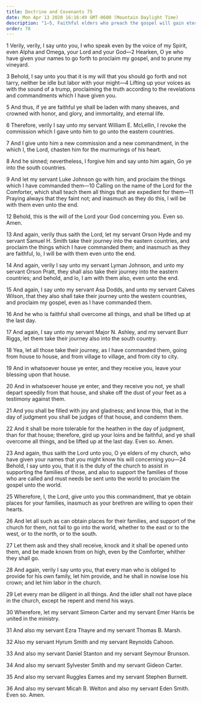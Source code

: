 ```yaml
---
title: Doctrine and Covenants 75
date: Mon Apr 13 2020 16:16:49 GMT-0600 (Mountain Daylight Time)
description: "1–5, Faithful elders who preach the gospel will gain eternal life; 6–12, Pray to receive the Comforter, who teaches all things; 13–22, Elders will sit in judgment on those who reject their message; 23–36, Families of missionaries are to receive help from the Church."
order: 78
---
```


1 Verily, verily, I say unto you, I who speak even by the voice of my Spirit, even Alpha and Omega, your Lord and your God—2 Hearken, O ye who have given your names to go forth to proclaim my gospel, and to prune my vineyard.

3 Behold, I say unto you that it is my will that you should go forth and not tarry, neither be idle but labor with your might—4 Lifting up your voices as with the sound of a trump, proclaiming the truth according to the revelations and commandments which I have given you.

5 And thus, if ye are faithful ye shall be laden with many sheaves, and crowned with honor, and glory, and immortality, and eternal life.

6 Therefore, verily I say unto my servant William E. McLellin, I revoke the commission which I gave unto him to go unto the eastern countries.

7 And I give unto him a new commission and a new commandment, in the which I, the Lord, chasten him for the murmurings of his heart.

8 And he sinned; nevertheless, I forgive him and say unto him again, Go ye into the south countries.

9 And let my servant Luke Johnson go with him, and proclaim the things which I have commanded them—10 Calling on the name of the Lord for the Comforter, which shall teach them all things that are expedient for them—11 Praying always that they faint not; and inasmuch as they do this, I will be with them even unto the end.

12 Behold, this is the will of the Lord your God concerning you. Even so. Amen.

13 And again, verily thus saith the Lord, let my servant Orson Hyde and my servant Samuel H. Smith take their journey into the eastern countries, and proclaim the things which I have commanded them; and inasmuch as they are faithful, lo, I will be with them even unto the end.

14 And again, verily I say unto my servant Lyman Johnson, and unto my servant Orson Pratt, they shall also take their journey into the eastern countries; and behold, and lo, I am with them also, even unto the end.

15 And again, I say unto my servant Asa Dodds, and unto my servant Calves Wilson, that they also shall take their journey unto the western countries, and proclaim my gospel, even as I have commanded them.

16 And he who is faithful shall overcome all things, and shall be lifted up at the last day.

17 And again, I say unto my servant Major N. Ashley, and my servant Burr Riggs, let them take their journey also into the south country.

18 Yea, let all those take their journey, as I have commanded them, going from house to house, and from village to village, and from city to city.

19 And in whatsoever house ye enter, and they receive you, leave your blessing upon that house.

20 And in whatsoever house ye enter, and they receive you not, ye shall depart speedily from that house, and shake off the dust of your feet as a testimony against them.

21 And you shall be filled with joy and gladness; and know this, that in the day of judgment you shall be judges of that house, and condemn them.

22 And it shall be more tolerable for the heathen in the day of judgment, than for that house; therefore, gird up your loins and be faithful, and ye shall overcome all things, and be lifted up at the last day. Even so. Amen.

23 And again, thus saith the Lord unto you, O ye elders of my church, who have given your names that you might know his will concerning you—24 Behold, I say unto you, that it is the duty of the church to assist in supporting the families of those, and also to support the families of those who are called and must needs be sent unto the world to proclaim the gospel unto the world.

25 Wherefore, I, the Lord, give unto you this commandment, that ye obtain places for your families, inasmuch as your brethren are willing to open their hearts.

26 And let all such as can obtain places for their families, and support of the church for them, not fail to go into the world, whether to the east or to the west, or to the north, or to the south.

27 Let them ask and they shall receive, knock and it shall be opened unto them, and be made known from on high, even by the Comforter, whither they shall go.

28 And again, verily I say unto you, that every man who is obliged to provide for his own family, let him provide, and he shall in nowise lose his crown; and let him labor in the church.

29 Let every man be diligent in all things. And the idler shall not have place in the church, except he repent and mend his ways.

30 Wherefore, let my servant Simeon Carter and my servant Emer Harris be united in the ministry.

31 And also my servant Ezra Thayre and my servant Thomas B. Marsh.

32 Also my servant Hyrum Smith and my servant Reynolds Cahoon.

33 And also my servant Daniel Stanton and my servant Seymour Brunson.

34 And also my servant Sylvester Smith and my servant Gideon Carter.

35 And also my servant Ruggles Eames and my servant Stephen Burnett.

36 And also my servant Micah B. Welton and also my servant Eden Smith. Even so. Amen.
